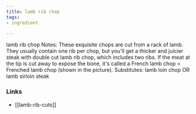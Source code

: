 ```yaml
---
title: lamb rib chop
tags:
- ingredient

---
```

lamb rib chop Notes: These exquisite chops are cut from a rack of lamb. They usually contain one rib per chop, but you'll get a thicker and juicier steak with double cut lamb rib chop, which includes two ribs. If the meat at the tip is cut away to expose the bone, it's called a French lamb chop = Frenched lamb chop (shown in the picture). Substitutes: lamb loin chop OR lamb sirloin steak

### Links

* [[lamb-rib-cuts]]
